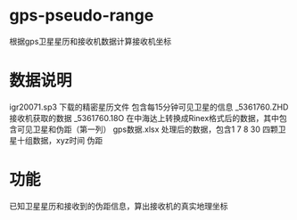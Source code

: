 # gps-pseudo-range
根据gps卫星星历和接收机数据计算接收机坐标
# 数据说明
igr20071.sp3 下载的精密星历文件 包含每15分钟可见卫星的信息
_5361760.ZHD 接收机获取的数据
_5361760.18O 在中海达上转换成Rinex格式后的数据，其中包含可见卫星和伪距（第一列）
gps数据.xlsx 处理后的数据，包含1 7 8 30 四颗卫星十组数据，xyz时间 伪距
# 功能
已知卫星星历和接收到的伪距信息，算出接收机的真实地理坐标
